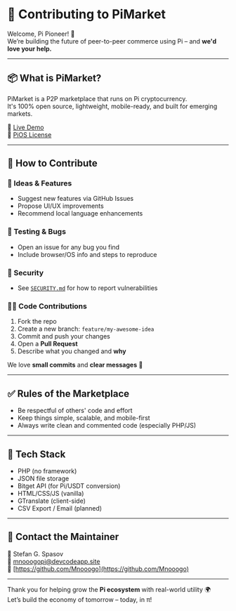 # 🤝 Contributing to PiMarket

Welcome, Pi Pioneer! 👋  
We’re building the future of peer-to-peer commerce using Pi – and **we'd love your help.**

---

## 📦 What is PiMarket?

PiMarket is a P2P marketplace that runs on Pi cryptocurrency.  
It's 100% open source, lightweight, mobile-ready, and built for emerging markets.

🔗 [Live Demo](https://playforall.online/pimarket)  
📜 [PiOS License](https://github.com/pi-apps/PiOS)

---

## 🚀 How to Contribute

### 🧠 Ideas & Features
- Suggest new features via GitHub Issues
- Propose UI/UX improvements
- Recommend local language enhancements

### 🧪 Testing & Bugs
- Open an issue for any bug you find
- Include browser/OS info and steps to reproduce

### 🔐 Security
- See [`SECURITY.md`](./SECURITY.md) for how to report vulnerabilities

### 🧑‍💻 Code Contributions
1. Fork the repo
2. Create a new branch: `feature/my-awesome-idea`
3. Commit and push your changes
4. Open a **Pull Request**
5. Describe what you changed and **why**

We love **small commits** and **clear messages** 🙏

---

## ✅ Rules of the Marketplace

- Be respectful of others' code and effort
- Keep things simple, scalable, and mobile-first
- Always write clean and commented code (especially PHP/JS)

---

## 🧰 Tech Stack

- PHP (no framework)
- JSON file storage
- Bitget API (for Pi/USDT conversion)
- HTML/CSS/JS (vanilla)
- GTranslate (client-side)
- CSV Export / Email (planned)

---

## 📩 Contact the Maintainer

🧑 Stefan G. Spasov  
📧 mnooogopi@devcodeapp.site  
🔗 [https://github.com/Mnooogo](https://github.com/Mnooogo)

---

Thank you for helping grow the **Pi ecosystem** with real-world utility 🌍  
Let’s build the economy of tomorrow – today, in π!

